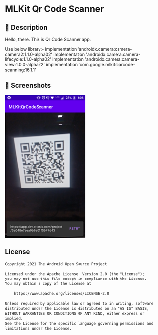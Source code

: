 # MLKit Qr Code Scanner

<!--- Replace <OWNER> with your Github Username and <REPOSITORY> with the name of your repository. -->
<!--- You can find both of these in the url bar when you open your repository in github. -->
<!--- ![Workflow result](https://github.com/Jigneshjagad/PuppyAdoption/workflows/Check/badge.svg)-->


## :scroll: Description
<!--- Describe your app in one or two sentences -->
Hello, there.
This is Qr Code Scanner app.

Use below library:-
implementation 'androidx.camera:camera-camera2:1.1.0-alpha02'
implementation 'androidx.camera:camera-lifecycle:1.1.0-alpha02'
implementation 'androidx.camera:camera-view:1.0.0-alpha22'
implementation 'com.google.mlkit:barcode-scanning:16.1.1'



## :camera_flash: Screenshots
<!-- You can add more screenshots here if you like -->
<img src="/results/screenshot.png" width="260">

## License
```
Copyright 2021 The Android Open Source Project

Licensed under the Apache License, Version 2.0 (the "License");
you may not use this file except in compliance with the License.
You may obtain a copy of the License at

    https://www.apache.org/licenses/LICENSE-2.0

Unless required by applicable law or agreed to in writing, software
distributed under the License is distributed on an "AS IS" BASIS,
WITHOUT WARRANTIES OR CONDITIONS OF ANY KIND, either express or implied.
See the License for the specific language governing permissions and
limitations under the License.
```
